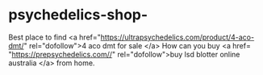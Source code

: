 # psychedelics-shop-
 Best place to find &lt;a href="https://ultrapsychedelics.com/product/4-aco-dmt/" rel="dofollow">4 aco dmt for sale &lt;/a>    How can you buy &lt;a href= "https://prepsychedelics.com//" rel="dofollow">buy lsd blotter online australia &lt;/a> from home.
